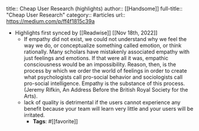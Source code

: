 title:: Cheap User Research (highlights)
author:: [[Handsome]]
full-title:: "Cheap User Research"
category:: #articles
url:: https://medium.com/p/ff4f1815c39a

- Highlights first synced by [[Readwise]] [[Nov 18th, 2022]]
	- If empathy did not exist, we could not understand why we feel the way we do, or conceptualize something called emotion, or think rationally. Many scholars have mistakenly associated empathy with just feelings and emotions. If that were all it was, empathic consciousness would be an impossibility. Reason, then, is the process by which we order the world of feelings in order to create what psychologists call pro-social behavior and sociologists call pro-social intelligence. Empathy is the substance of this process. (Jeremy Rifkin, An Address Before the British Royal Society for the Arts).
	- lack of quality is detrimental if the users cannot experience any benefit because your team will learn very little and your users will be irritated.
		- **Tags**: #[[favorite]]